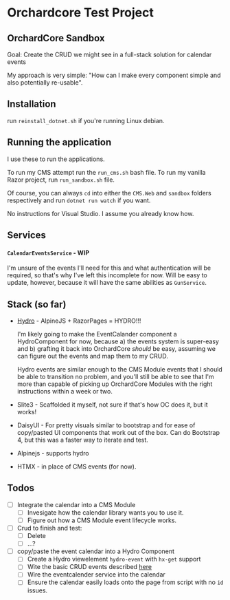 # Orchardcore Test Project

## OrchardCore Sandbox

Goal: Create the CRUD we might see in a full-stack solution for calendar events

My approach is very simple: "How can I make every component simple and also potentially re-usable".


## Installation

run `reinstall_dotnet.sh` if you're running Linux debian.


## Running the application


I use these to run the applications.

To run my CMS attempt run the `run_cms.sh` bash file.
To run my vanilla Razor project, run `run_sandbox.sh` file.

Of course, you can always `cd` into either the `CMS.Web` and `sandbox` folders respectively and run `dotnet run watch` if you want.


No instructions for Visual Studio.  I assume you already know how.


## Services

#### `CalendarEventsService` - WIP

I'm unsure of the events I'll need for this and what authentication will be required, so that's why I've left this incomplete for now.  Will be easy to update, however, because it will have the same abilities as `GunService`.


## Stack (so far)

* [Hydro](usehydro.dev) - AlpineJS + RazorPages = HYDRO!!! 

   I'm likely going to make the EventCalander component a HydroComponent for now, because a) the events system is super-easy and b) grafting it back into OrchardCore *should* be easy, assuming we can figure out the events and map them to my CRUD.

   Hydro events are similar enough to the CMS Module events that I should be able to transition no problem, and you'll still be able to see that I'm more than capable of picking up OrchardCore Modules with the right instructions within a week or two.

* Slite3 - Scaffolded it myself, not sure if that's how OC does it, but it works!
* DaisyUI - For pretty visuals similar to bootstrap and for ease of copy/pasted UI components that work out of the box.  Can do Bootstrap 4, but this was a faster way to iterate and test.
* Alpinejs - supports hydro
* HTMX - in place of CMS events (for now).

## Todos

- [ ] Integrate the calendar into a CMS Module
  - [ ] Invesigate how the calendar library wants you to use it.
  - [ ] Figure out how a CMS Module event lifecycle works.
- [ ] Crud to finish and test:
  - [ ] Delete
  - [ ] ...?
- [ ] copy/paste the event calendar into a Hydro Component
  - [ ] Create a Hydro viewelement `hydro-event` with `hx-get` support
  - [ ] Wite the basic CRUD events described [here](https://docs.google.com/document/d/1JIHROJFNqIXdeoulxHi9pbp4Nphp2BuzLGBeGz-kyMo/edit)
  - [ ] Wire the eventcalender service into the calendar
  - [ ] Ensure the calendar easily loads onto the page from script with no `id` issues.